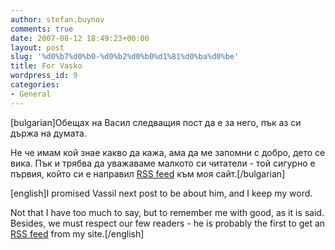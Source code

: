 ```yaml
---
author: stefan.buynov
comments: true
date: 2007-08-12 18:49:23+00:00
layout: post
slug: '%d0%b7%d0%b0-%d0%b2%d0%b0%d1%81%d0%ba%d0%be'
title: For Vasko
wordpress_id: 9
categories:
- General
---
```


[bulgarian]Обещах на Васил следващия пост да е за него, пък аз си държа на думата.

Не че имам кой знае какво да кажа, ама да ме запомни с добро, дето се вика. Пък и трябва да уважаваме малкото си читатели - той сигурно е първия, който си е направил [RSS feed](http://en.wikipedia.org/wiki/RSS_(file_format)) към моя сайт.[/bulgarian]

[english]I promised Vassil next post to be about him, and I keep my word.

Not that I have too much to say, but to remember me with good, as it is said. Besides, we must respect our few readers - he is probably the first to get an [RSS feed](http://en.wikipedia.org/wiki/RSS_(file_format)) from my site.[/english]
